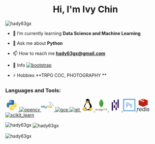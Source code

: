 <!-- ### Hi there 👋 -->

<!--
**hady63gx/hady63gx** is a ✨ _special_ ✨ repository because its `README.md` (this file) appears on your GitHub profile.

Here are some ideas to get you started:

- 🔭 I’m currently working on ...
- 🌱 I’m currently learning ...
- 👯 I’m looking to collaborate on ...
- 🤔 I’m looking for help with ...
- 💬 Ask me about ...
- 📫 How to reach me: ...
- 😄 Pronouns: ...
- ⚡ Fun fact: ...
-->

<h1 align="center">Hi, I'm Ivy Chin</h1>

<p align="left"> <img src="https://komarev.com/ghpvc/?username=hady63gx&label=Profile%20views&color=0e75b6&style=flat" alt="hady63gx" /> </p>

- 🌱 I’m currently learning **Data Science and Machine Learning**

- 💬 Ask me about **Python**

- 📫 How to reach me **hady63gx@gmail.com**

- 📜 Info <a href="https://drive.google.com/file/d/1y9V5qva8oGm5XSlO7lfDlyzt9j733n_D/view?usp=sharing" target="_blank" rel="noreferrer"> <img src="https://www.kbrs.ca/sites/default/files/styles/basic_hero_desktop/public/2022-05/resume.jpg?h=1aa95fe0&itok=YlSZfeID" alt="bootstrap" width="40" height="40"/> </a> 

- ⚡ Hobbies **TRPG COC, PHOTOGRAPHY **


<h3 align="left">Languages and Tools:</h3>
<p align="left"> <a href="https://www.python.org" target="_blank" rel="noreferrer"> <img src="https://raw.githubusercontent.com/devicons/devicon/master/icons/python/python-original.svg" alt="python" width="40" height="40"/> </a> <a href="https://opencv.org/" target="_blank" rel="noreferrer"> <img src="https://www.vectorlogo.zone/logos/opencv/opencv-icon.svg" alt="opencv" width="40" height="40"/> </a> <a href="https://www.mysql.com/" target="_blank" rel="noreferrer"> <img src="https://raw.githubusercontent.com/devicons/devicon/master/icons/mysql/mysql-original-wordmark.svg" alt="mysql" width="40" height="40"/> </a> <a href="https://cloud.google.com" target="_blank" rel="noreferrer"> <img src="https://www.vectorlogo.zone/logos/google_cloud/google_cloud-icon.svg" alt="gcp" width="40" height="40"/> </a> <a href="https://git-scm.com/" target="_blank" rel="noreferrer"> <img src="https://www.vectorlogo.zone/logos/git-scm/git-scm-icon.svg" alt="git" width="40" height="40"/> </a> <a href="https://www.linux.org/" target="_blank" rel="noreferrer"> <img src="https://raw.githubusercontent.com/devicons/devicon/master/icons/linux/linux-original.svg" alt="linux" width="40" height="40"/> </a> <a href="https://www.mongodb.com/" target="_blank" rel="noreferrer"> <img src="https://raw.githubusercontent.com/devicons/devicon/master/icons/mongodb/mongodb-original-wordmark.svg" alt="mongodb" width="40" height="40"/> </a> <a href="https://pandas.pydata.org/" target="_blank" rel="noreferrer"> <img src="https://raw.githubusercontent.com/devicons/devicon/2ae2a900d2f041da66e950e4d48052658d850630/icons/pandas/pandas-original.svg" alt="pandas" width="40" height="40"/> </a> <a href="https://www.photoshop.com/en" target="_blank" rel="noreferrer"> <img src="https://raw.githubusercontent.com/devicons/devicon/master/icons/photoshop/photoshop-line.svg" alt="photoshop" width="40" height="40"/> </a> <a href="https://redis.io" target="_blank" rel="noreferrer"> <img src="https://raw.githubusercontent.com/devicons/devicon/master/icons/redis/redis-original-wordmark.svg" alt="redis" width="40" height="40"/> </a> <a href="https://scikit-learn.org/" target="_blank" rel="noreferrer"> <img src="https://upload.wikimedia.org/wikipedia/commons/0/05/Scikit_learn_logo_small.svg" alt="scikit_learn" width="40" height="40"/> </a></p>

<p><img align="left" src="https://github-readme-stats.vercel.app/api/top-langs?username=hady63gx&show_icons=true&locale=en&layout=compact" alt="hady63gx" /></p>

<p>&nbsp;<img align="center" src="https://github-readme-stats.vercel.app/api?username=hady63gx&show_icons=true&locale=en" alt="hady63gx" /></p>

<p><img align="center" src="https://github-readme-streak-stats.herokuapp.com/?user=hady63gx&" alt="hady63gx" /></p>
